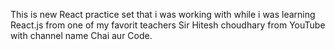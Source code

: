 This is new React practice set that i was working with while i was learning React.js from one of my favorit teachers Sir Hitesh choudhary from YouTube with channel name Chai aur Code.
